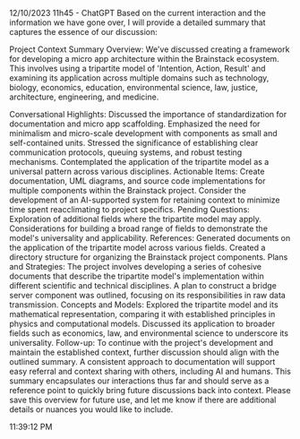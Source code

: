 12/10/2023 11h45 - ChatGPT
Based on the current interaction and the information we have gone over, I will provide a detailed summary that captures the essence of our discussion:

Project Context Summary
Overview:
We've discussed creating a framework for developing a micro app architecture within the Brainstack ecosystem. This involves using a tripartite model of 'Intention, Action, Result' and examining its application across multiple domains such as technology, biology, economics, education, environmental science, law, justice, architecture, engineering, and medicine.

Conversational Highlights:
Discussed the importance of standardization for documentation and micro app scaffolding.
Emphasized the need for minimalism and micro-scale development with components as small and self-contained units.
Stressed the significance of establishing clear communication protocols, queuing systems, and robust testing mechanisms.
Contemplated the application of the tripartite model as a universal pattern across various disciplines.
Actionable Items:
Create documentation, UML diagrams, and source code implementations for multiple components within the Brainstack project.
Consider the development of an AI-supported system for retaining context to minimize time spent reacclimating to project specifics.
Pending Questions:
Exploration of additional fields where the tripartite model may apply.
Considerations for building a broad range of fields to demonstrate the model's universality and applicability.
References:
Generated documents on the application of the tripartite model across various fields.
Created a directory structure for organizing the Brainstack project components.
Plans and Strategies:
The project involves developing a series of cohesive documents that describe the tripartite model's implementation within different scientific and technical disciplines.
A plan to construct a bridge server component was outlined, focusing on its responsibilities in raw data transmission.
Concepts and Models:
Explored the tripartite model and its mathematical representation, comparing it with established principles in physics and computational models.
Discussed its application to broader fields such as economics, law, and environmental science to underscore its universality.
Follow-up:
To continue with the project's development and maintain the established context, further discussion should align with the outlined summary.
A consistent approach to documentation will support easy referral and context sharing with others, including AI and humans.
This summary encapsulates our interactions thus far and should serve as a reference point to quickly bring future discussions back into context. Please save this overview for future use, and let me know if there are additional details or nuances you would like to include.

11:39:12 PM